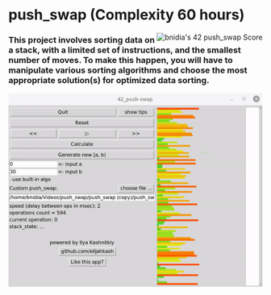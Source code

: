 # push_swap (Complexity 60 hours)
<img align="right" src="https://badge42.vercel.app/api/v2/cl3enoo9k004009muhk5a94tj/project/2464370" alt="bnidia's 42 push_swap Score" />

### This project involves sorting data on a stack, with a limited set of instructions, and the smallest number of moves. To make this happen, you will have to manipulate various sorting algorithms and choose the most appropriate solution(s) for optimized data sorting.



![push_swap_demonstration](https://github.com/bnidia/push_swap/blob/master/push_swap_gui.gif)

